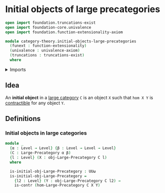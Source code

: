 # Initial objects of large precategories

```agda
open import foundation.truncations-exist
open import foundation-core.univalence
open import foundation.function-extensionality-axiom

module category-theory.initial-objects-large-precategories
  (funext : function-extensionality)
  (univalence : univalence-axiom)
  (truncations : truncations-exist)
  where
```

<details><summary>Imports</summary>

```agda
open import category-theory.large-precategories funext univalence truncations

open import foundation.contractible-types funext univalence
open import foundation.dependent-products-contractible-types funext
open import foundation.universe-levels
```

</details>

## Idea

An **initial object** in a [large category](category-theory.large-categories.md)
`C` is an object `X` such that `hom X Y` is
[contractible](foundation.contractible-types.md) for any object `Y`.

## Definitions

### Initial objects in large categories

```agda
module _
  {α : Level → Level} {β : Level → Level → Level}
  (C : Large-Precategory α β)
  {l : Level} (X : obj-Large-Precategory C l)
  where

  is-initial-obj-Large-Precategory : UUω
  is-initial-obj-Large-Precategory =
    {l2 : Level} (Y : obj-Large-Precategory C l2) →
    is-contr (hom-Large-Precategory C X Y)
```
